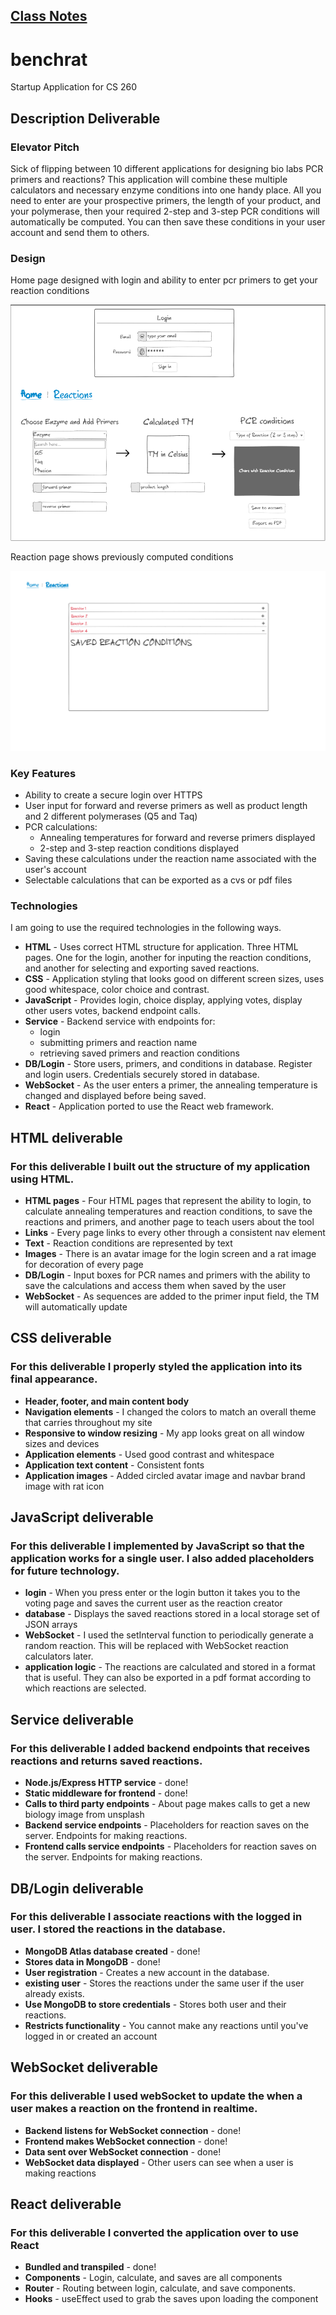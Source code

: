 
## [Class Notes](notes/notes.md)

# benchrat
Startup Application for CS 260

## Description Deliverable

### Elevator Pitch

Sick of flipping between 10 different applications for designing bio labs PCR primers and reactions? This application will combine these multiple calculators and necessary enzyme conditions into one handy place. All you need to enter are your prospective primers, the length of your product, and your polymerase, then your required 2-step and 3-step PCR conditions will automatically be computed. You can then save these conditions in your user account and send them to others.

### Design
Home page designed with login and ability to enter pcr primers to get your reaction conditions

![home](public/home_page.png)

Reaction page shows previously computed conditions

![reactions](public/reaction_page.png)

### Key Features

- Ability to create a secure login over HTTPS
- User input for forward and reverse primers as well as product length and 2 different polymerases (Q5 and Taq)
- PCR calculations:
    + Annealing temperatures for forward and reverse primers displayed
    + 2-step and 3-step reaction conditions displayed
- Saving these calculations under the reaction name associated with the user's account
- Selectable calculations that can be exported as a cvs or pdf files

### Technologies

I am going to use the required technologies in the following ways.

- **HTML** - Uses correct HTML structure for application. Three HTML pages. One for the login, another for inputing the reaction conditions, and another for selecting and exporting saved reactions.
- **CSS** - Application styling that looks good on different screen sizes, uses good whitespace, color choice and contrast.
- **JavaScript** - Provides login, choice display, applying votes, display other users votes, backend endpoint calls.
- **Service** - Backend service with endpoints for:
  - login
  - submitting primers and reaction name
  - retrieving saved primers and reaction conditions
- **DB/Login** - Store users, primers, and conditions in database. Register and login users. Credentials securely stored in database.
- **WebSocket** - As the user enters a primer, the annealing temperature is changed and displayed before being saved.
- **React** - Application ported to use the React web framework.

## HTML deliverable

### For this deliverable I built out the structure of my application using HTML.

  - **HTML pages** - Four HTML pages that represent the ability to login, to calculate annealing temperatures and reaction conditions, to save the reactions and primers, and another page to teach users about the tool
  - **Links** - Every page links to every other through a consistent nav element
  - **Text** - Reaction conditions are represented by text
  - **Images** - There is an avatar image for the login screen and a rat image for decoration of every page
  - **DB/Login** - Input boxes for PCR names and primers with the ability to save the calculations and access them when saved by the user
  - **WebSocket** - As sequences are added to the primer input field, the TM will automatically update

## CSS deliverable

### For this deliverable I properly styled the application into its final appearance.
  - **Header, footer, and main content body**
  - **Navigation elements** - I changed the colors to match an overall theme that carries throughout my site
  - **Responsive to window resizing** - My app looks great on all window sizes and devices
  - **Application elements** - Used good contrast and whitespace
  - **Application text content** - Consistent fonts
  - **Application images** - Added circled avatar image and navbar brand image with rat icon

## JavaScript deliverable
### For this deliverable I implemented by JavaScript so that the application works for a single user. I also added placeholders for future technology.
  - **login** - When you press enter or the login button it takes you to the voting page and saves the current user as the reaction creator
  - **database** - Displays the saved reactions stored in a local storage set of JSON arrays
  - **WebSocket** - I used the setInterval function to periodically generate a random reaction. This will be replaced with WebSocket reaction calculators later.
  - **application logic** - The reactions are calculated and stored in a format that is useful. They can also be exported in a pdf format according to which reactions are selected.

## Service deliverable
### For this deliverable I added backend endpoints that receives reactions and returns saved reactions.
  - **Node.js/Express HTTP service** - done!
  - **Static middleware for frontend** - done!
  - **Calls to third party endpoints** - About page makes calls to get a new biology image from unsplash
  - **Backend service endpoints** - Placeholders for reaction saves on the server. Endpoints for making reactions.
  - **Frontend calls service endpoints** - Placeholders for reaction saves on the server. Endpoints for making reactions.

## DB/Login deliverable
### For this deliverable I associate reactions with the logged in user. I stored the reactions in the database.

  - **MongoDB Atlas database created** - done!
  - **Stores data in MongoDB** - done!
  - **User registration** - Creates a new account in the database.
  - **existing user** - Stores the reactions under the same user if the user already exists.
  - **Use MongoDB to store credentials** - Stores both user and their reactions.
  - **Restricts functionality** - You cannot make any reactions until you've logged in or created an account

## WebSocket deliverable

### For this deliverable I used webSocket to update the when a user makes a reaction on the frontend in realtime.

 - **Backend listens for WebSocket connection** - done!
 - **Frontend makes WebSocket connection** - done!
 - **Data sent over WebSocket connection** - done!
 - **WebSocket data displayed** - Other users can see when a user is making reactions

## React deliverable

### For this deliverable I converted the application over to use React

- **Bundled and transpiled** - done!
- **Components** - Login, calculate, and saves are all components
- **Router** - Routing between login, calculate, and save components.
- **Hooks** - useEffect used to grab the saves upon loading the component